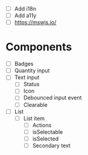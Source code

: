 - [ ] Add i18n
- [ ] Add a11y
- [ ] https://mswjs.io/

# Components
- [ ] Badges
- [ ] Quantity input
- [ ] Text input
  - [ ] Status
  - [ ] Icon
  - [ ] Debounced input event
  - [ ] Clearable
- [ ] List
  - [ ] List item
    - [ ] Actions
    - [ ] isSelectable
    - [ ] isSelected
    - [ ] Secondary text
